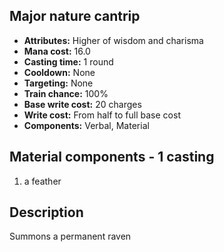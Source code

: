 ## Major nature cantrip
- **Attributes:** Higher of wisdom and charisma
- **Mana cost:** 16.0
- **Casting time:** 1 round
- **Cooldown:** None
- **Targeting:** None
- **Train chance:** 100%
- **Base write cost:** 20 charges
- **Write cost:** From half to full base cost
- **Components:** Verbal, Material
## Material components - 1 casting
1. a feather
## Description
Summons a permanent raven
